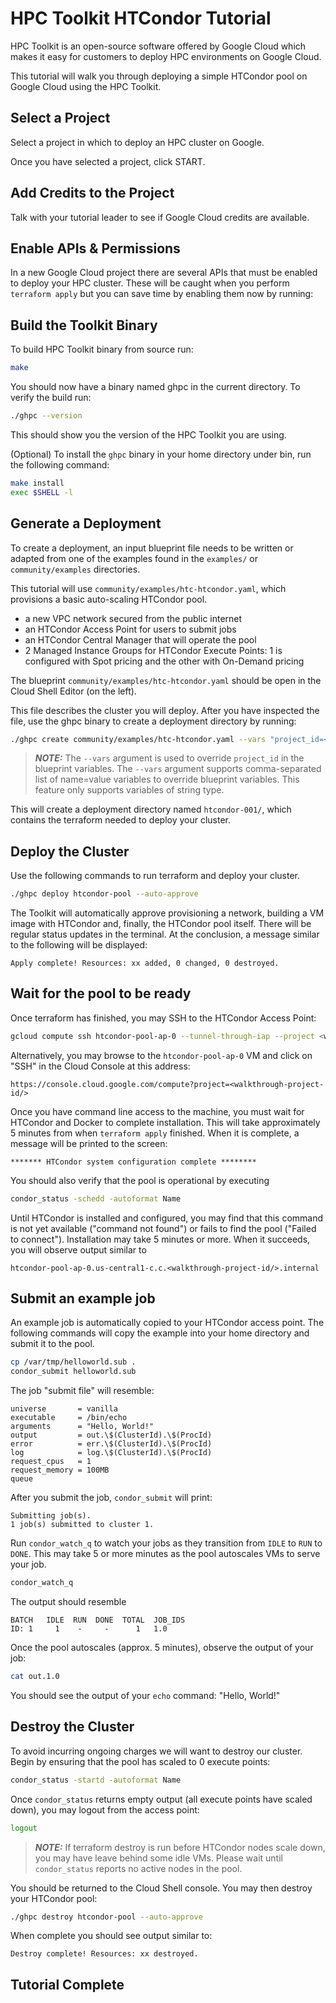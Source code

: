# HPC Toolkit HTCondor Tutorial

HPC Toolkit is an open-source software offered by Google Cloud which makes it
easy for customers to deploy HPC environments on Google Cloud.

This tutorial will walk you through deploying a simple HTCondor pool on Google
Cloud using the HPC Toolkit.

## Select a Project

Select a project in which to deploy an HPC cluster on Google.

<walkthrough-project-setup billing="true"></walkthrough-project-setup>

Once you have selected a project, click START.

## Add Credits to the Project

Talk with your tutorial leader to see if Google Cloud credits are available.

## Enable APIs & Permissions

In a new Google Cloud project there are several APIs that must be enabled to
deploy your HPC cluster. These will be caught when you perform `terraform apply`
but you can save time by enabling them now by running:

<walkthrough-enable-apis apis="storage.googleapis.com,compute.googleapis.com,secretmanager.googleapis.com,serviceusage.googleapis.com"></walkthrough-enable-apis>

## Build the Toolkit Binary

To build HPC Toolkit binary from source run:

```bash
make
```

You should now have a binary named ghpc in the current directory. To verify the
build run:

```bash
./ghpc --version
```

This should show you the version of the HPC Toolkit you are using.

(Optional) To install the `ghpc` binary in your home directory under bin,
run the following command:

```bash
make install
exec $SHELL -l
```

## Generate a Deployment

To create a deployment, an input blueprint file needs to be written or adapted
from one of the examples found in the `examples/` or `community/examples`
directories.

This tutorial will use `community/examples/htc-htcondor.yaml`, which provisions
a basic auto-scaling HTCondor pool.

* a new VPC network secured from the public internet
* an HTCondor Access Point for users to submit jobs
* an HTCondor Central Manager that will operate the pool
* 2 Managed Instance Groups for HTCondor Execute Points: 1 is configured with
  Spot pricing and the other with On-Demand pricing

The blueprint `community/examples/htc-htcondor.yaml` should be open in the Cloud
Shell Editor (on the left).

This file describes the cluster you will deploy. After you have inspected the
file, use the ghpc binary to create a deployment directory by running:

```bash
./ghpc create community/examples/htc-htcondor.yaml --vars "project_id=<walkthrough-project-id/>"
```

> **_NOTE:_** The `--vars` argument is used to override `project_id` in the
> blueprint variables. The `--vars` argument supports comma-separated list of
> name=value variables to override blueprint variables. This feature only
> supports variables of string type.

This will create a deployment directory named `htcondor-001/`, which
contains the terraform needed to deploy your cluster.

## Deploy the Cluster

Use the following commands to run terraform and deploy your cluster.

```bash
./ghpc deploy htcondor-pool --auto-approve
```

The Toolkit will automatically approve provisioning a network, building a VM
image with HTCondor and, finally, the HTCondor pool itself. There will be
regular status updates in the terminal. At the conclusion, a message similar to
the following will be displayed:

<!-- Note: Bash blocks give "copy to cloud shell" option.  -->
<!-- "shell" or "text" is used in places where command should not be run in cloud shell. -->

```shell
Apply complete! Resources: xx added, 0 changed, 0 destroyed.
```

## Wait for the pool to be ready

Once terraform has finished, you may SSH to the HTCondor Access Point:

```bash
gcloud compute ssh htcondor-pool-ap-0 --tunnel-through-iap --project <walkthrough-project-id/> --zone us-central1-c
```

Alternatively, you may browse to the `htcondor-pool-ap-0` VM and click on "SSH" in
the Cloud Console at this address:

```text
https://console.cloud.google.com/compute?project=<walkthrough-project-id/>
```

Once you have command line access to the machine, you must wait for HTCondor and
Docker to complete installation. This will take approximately 5 minutes from
when `terraform apply` finished. When it is complete, a message will be printed
to the screen:

```text
******* HTCondor system configuration complete ********
```

You should also verify that the pool is operational by executing

```bash
condor_status -schedd -autoformat Name
```

Until HTCondor is installed and configured, you may find that this command is
not yet available ("command not found") or fails to find the pool ("Failed to
connect"). Installation may take 5 minutes or more. When it succeeds, you will
observe output similar to

```text
htcondor-pool-ap-0.us-central1-c.c.<walkthrough-project-id/>.internal
```

## Submit an example job

An example job is automatically copied to your HTCondor access point. The
following commands will copy the example into your home directory and submit it
to the pool.

```bash
cp /var/tmp/helloworld.sub .
condor_submit helloworld.sub
```

The job "submit file" will resemble:

```text
universe       = vanilla
executable     = /bin/echo
arguments      = "Hello, World!"
output         = out.\$(ClusterId).\$(ProcId)
error          = err.\$(ClusterId).\$(ProcId)
log            = log.\$(ClusterId).\$(ProcId)
request_cpus   = 1
request_memory = 100MB
queue
```

After you submit the job, `condor_submit` will print:

```text
Submitting job(s).
1 job(s) submitted to cluster 1.
```

Run `condor_watch_q` to watch your jobs as they transition from `IDLE` to `RUN`
to `DONE`. This may take 5 or more minutes as the pool autoscales VMs to serve
your job.

```bash
condor_watch_q
```

The output should resemble

```text
BATCH   IDLE  RUN  DONE  TOTAL  JOB_IDS
ID: 1     1    -     -      1   1.0
```

Once the pool autoscales (approx. 5 minutes), observe the output of your job:

```bash
cat out.1.0
```

You should see the output of your `echo` command: "Hello, World!"

## Destroy the Cluster

To avoid incurring ongoing charges we will want to destroy our cluster. Begin by
ensuring that the pool has scaled to 0 execute points:

```bash
condor_status -startd -autoformat Name
```

Once `condor_status` returns empty output (all execute points have scaled down),
you may logout from the access point:

```bash
logout
```

> **_NOTE:_** If terraform destroy is run before HTCondor nodes scale down, you
> may have leave behind some idle VMs. Please wait until `condor_status`
> reports no active nodes in the pool.

You should be returned to the Cloud Shell console. You may then destroy your
HTCondor pool:

```bash
./ghpc destroy htcondor-pool --auto-approve
```

When complete you should see output similar to:

```shell
Destroy complete! Resources: xx destroyed.
```

## Tutorial Complete

<walkthrough-conclusion-trophy></walkthrough-conclusion-trophy>
